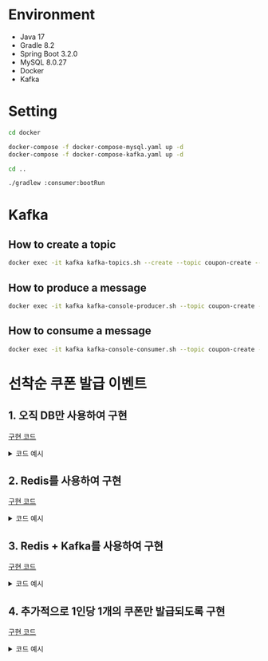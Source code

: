 # Environment
- Java 17
- Gradle 8.2
- Spring Boot 3.2.0
- MySQL 8.0.27
- Docker 
- Kafka

# Setting
```bash
cd docker

docker-compose -f docker-compose-mysql.yaml up -d
docker-compose -f docker-compose-kafka.yaml up -d

cd ..

./gradlew :consumer:bootRun
```

# Kafka
## How to create a topic
```bash
docker exec -it kafka kafka-topics.sh --create --topic coupon-create --bootstrap-server localhost:9092
```

## How to produce a message
```bash
docker exec -it kafka kafka-console-producer.sh --topic coupon-create --bootstrap-server localhost:9092
```

## How to consume a message
```bash
docker exec -it kafka kafka-console-consumer.sh --topic coupon-create --from-beginning --bootstrap-server localhost:9092 --key-deserializer org.apache.kafka.common.serialization.StringDeserializer --value-deserializer org.apache.kafka.common.serialization.LongDeserializer
```

# 선착순 쿠폰 발급 이벤트
## 1. 오직 DB만 사용하여 구현
[구현 코드](./subprojects/api/src/main/java/com/example/service/CouponService.java)

<details>
  <summary>코드 예시</summary>
  <p>

```java
@Service
public class CouponService implements CouponCommand {

    private final CouponRepository couponRepository;

    public CouponService(
        CouponRepository couponRepository
    ) {
        this.couponRepository = couponRepository;
    }

    @Override
    public void issueCoupon(Long userId) {
        long count = couponRepository.count();

        if (count > MAX_COUPON_COUNT) {
            return;
        }

        couponRepository.save(new Coupon(userId));
    }
}
```

  </p>
</details>

## 2. Redis를 사용하여 구현
[구현 코드](./subprojects/api/src/main/java/com/example/service/CouponServiceWithRedis.java)

<details>
  <summary>코드 예시</summary>
  <p>

```java
@Service
public class CouponServiceWithRedis implements CouponCommand {
    private final CouponRepository couponRepository;

    private final CouponCountRepository couponCountRepository;

    public CouponServiceWithRedis(
        CouponRepository couponRepository,
        CouponCountRepository couponCountRepository
    ) {
        this.couponRepository = couponRepository;
        this.couponCountRepository = couponCountRepository;
    }

    @Override
    public void issueCoupon(Long userId) {
        long count = couponCountRepository.increment();

        if (count > MAX_COUPON_COUNT) {
            return;
        }

        couponRepository.save(new Coupon(userId));
    }
}
```

  </p>
</details>

## 3. Redis + Kafka를 사용하여 구현
[구현 코드](./subprojects/api/src/main/java/com/example/service/CouponServiceWithRedisAndKafka.java)

<details>
  <summary>코드 예시</summary>
  <p>

```java
@Service
public class CouponServiceWithRedisAndKafka implements CouponCommand {
    private final CouponCountRepository couponCountRepository;

    private final CouponCreateProducer couponCreateProducer;

    public CouponServiceWithRedisAndKafka(
        CouponCountRepository couponCountRepository,
        CouponCreateProducer couponCreateProducer) {
        this.couponCountRepository = couponCountRepository;
        this.couponCreateProducer = couponCreateProducer;
    }

    @Override
    public void issueCoupon(Long userId) {
        long count = couponCountRepository.increment();

        if (count > MAX_COUPON_COUNT) {
            return;
        }

        couponCreateProducer.createCoupon(userId);
    }
}
```
### Producer
```java
@Component
public class CouponCreateProducer {

    public static final String COUPON_CREATE_TOPIC = "coupon-create";

    private final KafkaTemplate<String, Long> kafkaTemplate;

    public CouponCreateProducer(KafkaTemplate<String, Long> kafkaTemplate) {
        this.kafkaTemplate = kafkaTemplate;
    }

    public void createCoupon(Long userId) {
        kafkaTemplate.send(COUPON_CREATE_TOPIC, userId);
    }
}

```

### Consumer 
```java
@Component
@Slf4j
public class CouponCreateConsumer {

    private static final String COUPON_CREATE_TOPIC = "coupon-create";

    private final CouponRepository couponRepository;

    private final FailedEventRepository failedEventRepository;

    public CouponCreateConsumer(CouponRepository couponRepository,
        FailedEventRepository failedEventRepository) {
        this.couponRepository = couponRepository;
        this.failedEventRepository = failedEventRepository;
    }

    @KafkaListener(topics = CouponCreateConsumer.COUPON_CREATE_TOPIC, groupId = "coupon-consumer-group-1")
    public void consume(Long userId) {
        try {
            log.info("Consumed message: {}", userId);
            couponRepository.save(new Coupon(userId));
        } catch (Exception e) {
            log.error("Failed to consume message: {}", userId);
            failedEventRepository.save(new FailedEvent(userId));
        }
    }
}
```

  </p>
</details>

## 4. 추가적으로 1인당 1개의 쿠폰만 발급되도록 구현
[구현 코드](./subprojects/api/src/main/java/com/example/service/CouponLimitedServiceWithRedisAndKafka.java)

<details>
  <summary>코드 예시</summary>
  <p>

```java
@Service
public class CouponLimitedServiceWithRedisAndKafka implements CouponCommand {
    private final CouponCountRepository couponCountRepository;

    private final CouponCreateProducer couponCreateProducer;

    private final CouponAppliedUserRepository couponAppliedUserRepository;

    public CouponLimitedServiceWithRedisAndKafka(
        CouponCountRepository couponCountRepository,
        CouponCreateProducer couponCreateProducer,
        CouponAppliedUserRepository couponAppliedUserRepository) {
        this.couponCountRepository = couponCountRepository;
        this.couponCreateProducer = couponCreateProducer;
        this.couponAppliedUserRepository = couponAppliedUserRepository;
    }

    @Override
    public void issueCoupon(Long userId) {
        couponAppliedUserRepository.add(userId);

        long count = couponCountRepository.increment();

        if (count > MAX_COUPON_COUNT) {
            return;
        }

        couponCreateProducer.createCoupon(userId);
    }
}
```

### Redis에서 제공하는 타입 Set을 사용하여 구현
```java
@Repository
public class CouponAppliedUserRepository {
    private final RedisTemplate<String, String> redisTemplate;

    public CouponAppliedUserRepository(RedisTemplate<String, String> redisTemplate) {
        this.redisTemplate = redisTemplate;
    }

    public void add(Long userId) throws IllegalStateException {
        Long result = redisTemplate
            .opsForSet()
            .add("coupon-applied-user", userId.toString());

        if (result == null || result != 1) {
            throw new IllegalStateException("이미 쿠폰을 받은 사용자입니다.");
        }
    }
}
```

  </p>
</details>
